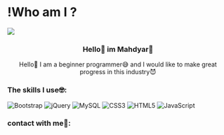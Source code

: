# !Who am I ?

<img align="center" src="https://github.com/mahdyar-developer/mahdyar-developer/assets/155878191/f30ba7d8-a736-45e8-a75f-fdfbf08d3768">
<h3 align="center">Hello👋 im Mahdyar🧠</h3>
<p align="center">Hello👋 I am a beginner programmer😅 and I would like to make great progress in this industry😈</p>
<h3 align="left">The skills I use🤓:</h3> 

![Bootstrap](https://img.shields.io/badge/bootstrap-%238511FA.svg?style=for-the-badge&logo=bootstrap&logoColor=white) ![jQuery](https://img.shields.io/badge/jquery-%230769AD.svg?style=for-the-badge&logo=jquery&logoColor=white) ![MySQL](https://img.shields.io/badge/mysql-%2300f.svg?style=for-the-badge&logo=mysql&logoColor=white) ![CSS3](https://img.shields.io/badge/css3-%231572B6.svg?style=for-the-badge&logo=css3&logoColor=white) ![HTML5](https://img.shields.io/badge/html5-%23E34F26.svg?style=for-the-badge&logo=html5&logoColor=white) ![JavaScript](https://img.shields.io/badge/javascript-%23323330.svg?style=for-the-badge&logo=javascript&logoColor=%23F7DF1E)
<h3 align="left">contact with me👾:</h3> 
